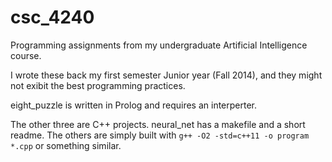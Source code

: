 # csc_4240
Programming assignments from my undergraduate Artificial Intelligence course.

I wrote these back my first semester Junior year (Fall 2014), and they might not exibit the best programming practices.

eight_puzzle is written in Prolog and requires an interperter.

The other three are C++ projects. neural_net has a makefile and a short readme. 
The others are simply built with `g++ -O2 -std=c++11 -o program *.cpp` or something similar.
